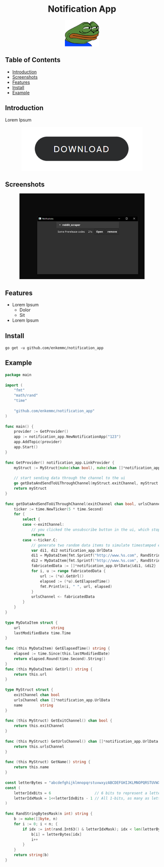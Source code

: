 <!-- markdownlint-disable MD004 MD033 MD034 -->

<div align="center">
  
# Notification App
  
![ajour banner](./resources/Susge.png)
  
</div>
  
## Table of Contents

- [Introduction](#introduction)
- [Screenshots](#screenshots)
- [Features](#features)
- [Install](#install)
- [Example](#example)

## Introduction
Lorem Ipsum

<div align="center">

[![Download Button](./resources/download-button.png)](https://github.com/enkemmc/notification_app/releases)

</div>

## Screenshots

<p align="center">
  <img width="410"
       alt="Showing UI"
       src="./resources/screenshots/notification_app_01.png">
</p>

## Features

- Lorem Ipsum
  - Dolor
  - Sit
- Lorem Ipsum

## Install

``
go get -u github.com/enkemmc/notification_app
``

## Example
```go
package main

import (
	"fmt"
	"math/rand"
	"time"

	"github.com/enkemmc/notification_app"
)

func main() {
	provider := GetProvider()
	app := notification_app.NewNotificationApp("123")
	app.AddTopic(provider)
	app.Start()
}

func GetProvider() notification_app.LinkProvider {
	myStruct := MyStruct{make(chan bool), make(chan []*notification_app.UrlData), "My Great App"}

	// start sending data through the channel to the ui
	go getDataAndSendToUiThroughChannel(myStruct.exitChannel, myStruct.urlsChannel)
	return myStruct
}

func getDataAndSendToUiThroughChannel(exitChannel chan bool, urlsChannel chan []*notification_app.UrlData) {
	ticker := time.NewTicker(5 * time.Second)
	for {
		select {
		case <-exitChannel:
			// you clicked the unsubscribe button in the ui, which stops this notification loop
			return
		case <-ticker.C:
			// generate two random data items to simulate timestamped events
			var di1, di2 notification_app.UrlData
			di1 = MyDataItem{fmt.Sprintf("http://www.%s.com", RandStringBytesMask(10)), time.Now()}
			di2 = MyDataItem{fmt.Sprintf("http://www.%s.com", RandStringBytesMask(10)), time.Now()}
			fabricatedData := []*notification_app.UrlData{&di1, &di2}
			for i, u := range fabricatedData {
				url := (*u).GetUrl()
				elapsed := (*u).GetElapsedTime()
				fmt.Println(i, " ", url, elapsed)
			}
			urlsChannel <- fabricatedData
		}
	}
}

type MyDataItem struct {
	url              string
	lastModifiedDate time.Time
}

func (this MyDataItem) GetElapsedTime() string {
	elapsed := time.Since(this.lastModifiedDate)
	return elapsed.Round(time.Second).String()
}
func (this MyDataItem) GetUrl() string {
	return this.url
}

type MyStruct struct {
	exitChannel chan bool
	urlsChannel chan []*notification_app.UrlData
	name        string
}

func (this MyStruct) GetExitChannel() chan bool {
	return this.exitChannel
}

func (this MyStruct) GetUrlsChannel() chan []*notification_app.UrlData {
	return this.urlsChannel
}

func (this MyStruct) GetName() string {
	return this.name
}

const letterBytes = "abcdefghijklmnopqrstuvwxyzABCDEFGHIJKLMNOPQRSTUVWXYZ"
const (
	letterIdxBits = 6                    // 6 bits to represent a letter index
	letterIdxMask = 1<<letterIdxBits - 1 // All 1-bits, as many as letterIdxBits
)

func RandStringBytesMask(n int) string {
	b := make([]byte, n)
	for i := 0; i < n; {
		if idx := int(rand.Int63() & letterIdxMask); idx < len(letterBytes) {
			b[i] = letterBytes[idx]
			i++
		}
	}
	return string(b)
}
```

